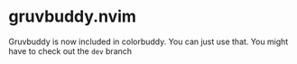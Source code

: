# gruvbuddy.nvim

Gruvbuddy is now included in colorbuddy. You can just use that. You might have to check out the `dev` branch
